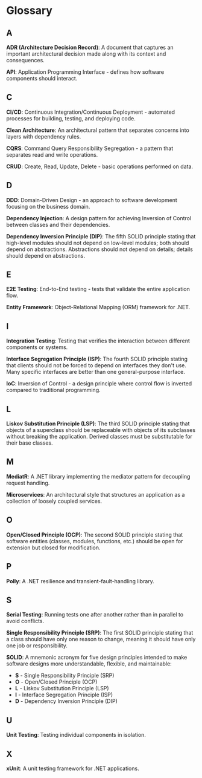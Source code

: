 # Glossary

## A

**ADR (Architecture Decision Record)**: A document that captures an important architectural decision made along with its context and consequences.

**API**: Application Programming Interface - defines how software components should interact.

## C

**CI/CD**: Continuous Integration/Continuous Deployment - automated processes for building, testing, and deploying code.

**Clean Architecture**: An architectural pattern that separates concerns into layers with dependency rules.

**CQRS**: Command Query Responsibility Segregation - a pattern that separates read and write operations.

**CRUD**: Create, Read, Update, Delete - basic operations performed on data.

## D

**DDD**: Domain-Driven Design - an approach to software development focusing on the business domain.

**Dependency Injection**: A design pattern for achieving Inversion of Control between classes and their dependencies.

**Dependency Inversion Principle (DIP)**: The fifth SOLID principle stating that high-level modules should not depend on low-level modules; both should depend on abstractions. Abstractions should not depend on details; details should depend on abstractions.

## E

**E2E Testing**: End-to-End testing - tests that validate the entire application flow.

**Entity Framework**: Object-Relational Mapping (ORM) framework for .NET.

## I

**Integration Testing**: Testing that verifies the interaction between different components or systems.

**Interface Segregation Principle (ISP)**: The fourth SOLID principle stating that clients should not be forced to depend on interfaces they don't use. Many specific interfaces are better than one general-purpose interface.

**IoC**: Inversion of Control - a design principle where control flow is inverted compared to traditional programming.

## L

**Liskov Substitution Principle (LSP)**: The third SOLID principle stating that objects of a superclass should be replaceable with objects of its subclasses without breaking the application. Derived classes must be substitutable for their base classes.

## M

**MediatR**: A .NET library implementing the mediator pattern for decoupling request handling.

**Microservices**: An architectural style that structures an application as a collection of loosely coupled services.

## O

**Open/Closed Principle (OCP)**: The second SOLID principle stating that software entities (classes, modules, functions, etc.) should be open for extension but closed for modification.

## P

**Polly**: A .NET resilience and transient-fault-handling library.

## S

**Serial Testing**: Running tests one after another rather than in parallel to avoid conflicts.

**Single Responsibility Principle (SRP)**: The first SOLID principle stating that a class should have only one reason to change, meaning it should have only one job or responsibility.

**SOLID**: A mnemonic acronym for five design principles intended to make software designs more understandable, flexible, and maintainable:
- **S** - Single Responsibility Principle (SRP)
- **O** - Open/Closed Principle (OCP)
- **L** - Liskov Substitution Principle (LSP)
- **I** - Interface Segregation Principle (ISP)
- **D** - Dependency Inversion Principle (DIP)

## U

**Unit Testing**: Testing individual components in isolation.

## X

**xUnit**: A unit testing framework for .NET applications.